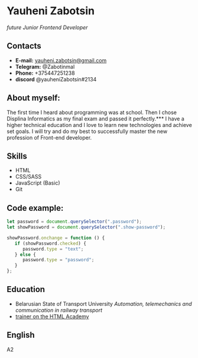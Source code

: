 # Yauheni Zabotsin

_future Junior Frontend Developer_

## Contacts

-  **E-mail:** yauheni.zabotsin@gmail.com
-  **Telegram:** @Zabotinmal
-  **Phone:** +375447251238
-  **discord** @yauheniZabotsin#2134

## About myself:

The first time I heard about programming was at school. Then I chose Displina Informatics as my final exam and passed it perfectly.\*\*\*
I have a higher technical education and I love to learn new technologies and achieve set goals. I will try and do my best to successfully master the new profession of Front-end developer.

## Skills

-  HTML
-  CSS/SASS
-  JavaScript (Basic)
-  Git

## Code example:

```javascript
let password = document.querySelector(".password");
let showPassword = document.querySelector(".show-password");

showPassword.onchange = function () {
   if (showPassword.checked) {
      password.type = "text";
   } else {
      password.type = "password";
   }
};
```

## Education

-  Belarusian State of Transport University
   _Аutomation, telemechanics and communication in railway transport_
-  [trainer on the HTML Academy](https://htmlacademy.ru)

## English

А2
